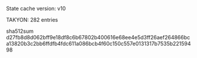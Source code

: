 State cache version: v10

TAKYON: 282 entries

sha512sum d27fb8d8d062bff9e18df8c6b67802b400616e68ee4e5d3ff26aef264866bca13820b3c2bb6ffdfb4fdc611a086bcb4f60c150c557e0131317b7535b22159498